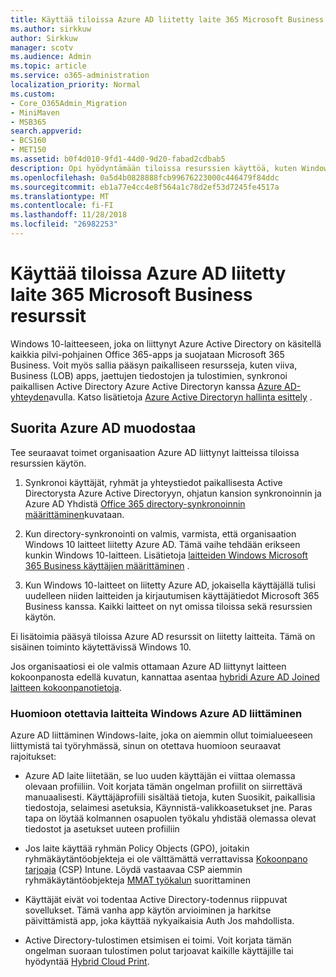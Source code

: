 ```yaml
---
title: Käyttää tiloissa Azure AD liitetty laite 365 Microsoft Business resurssit
ms.author: sirkkuw
author: Sirkkuw
manager: scotv
ms.audience: Admin
ms.topic: article
ms.service: o365-administration
localization_priority: Normal
ms.custom:
- Core_O365Admin_Migration
- MiniMaven
- MSB365
search.appverid:
- BCS160
- MET150
ms.assetid: b0f4d010-9fd1-44d0-9d20-fabad2cdbab5
description: Opi hyödyntämään tiloissa resurssien käyttöä, kuten Windows 10-laite on liitetty liiketoiminnan rivin apps, jaettujen tiedostojen ja tulostimien Azure Active Directory-hakemistopalvelusta.
ms.openlocfilehash: 0a5d4b0828888fcb99676223000c446479f84ddc
ms.sourcegitcommit: eb1a77e4cc4e8f564a1c78d2ef53d7245fe4517a
ms.translationtype: MT
ms.contentlocale: fi-FI
ms.lasthandoff: 11/28/2018
ms.locfileid: "26982253"
---
```

# <a name="access-on-premises-resources-from-an-azure-ad-joined-device-in-microsoft-365-business"></a>Käyttää tiloissa Azure AD liitetty laite 365 Microsoft Business resurssit

Windows 10-laitteeseen, joka on liittynyt Azure Active Directory on käsitellä kaikkia pilvi-pohjainen Office 365-apps ja suojataan Microsoft 365 Business. Voit myös sallia pääsyn paikalliseen resursseja, kuten viiva, Business (LOB) apps, jaettujen tiedostojen ja tulostimien, synkronoi paikallisen Active Directory Azure Active Directoryn kanssa [Azure AD-yhteyden](https://docs.microsoft.com/en-us/azure/active-directory/connect/active-directory-aadconnect)avulla. Katso lisätietoja [Azure Active Directoryn hallinta esittely](https://docs.microsoft.com/en-us/azure/active-directory/device-management-introduction) . 
  
## <a name="run-azure-ad-connect"></a>Suorita Azure AD muodostaa

Tee seuraavat toimet organisaation Azure AD liittynyt laitteissa tiloissa resurssien käytön.
  
1. Synkronoi käyttäjät, ryhmät ja yhteystiedot paikallisesta Active Directorysta Azure Active Directoryyn, ohjatun kansion synkronoinnin ja Azure AD Yhdistä [Office 365 directory-synkronoinnin määrittäminen](https://support.office.com/article/1b3b5318-6977-42ed-b5c7-96fa74b08846)kuvataan.
    
2. Kun directory-synkronointi on valmis, varmista, että organisaation Windows 10 laitteet liitetty Azure AD. Tämä vaihe tehdään erikseen kunkin Windows 10-laitteen. Lisätietoja [laitteiden Windows Microsoft 365 Business käyttäjien määrittäminen](set-up-windows-devices.md) . 
    
3. Kun Windows 10-laitteet on liitetty Azure AD, jokaisella käyttäjällä tulisi uudelleen niiden laitteiden ja kirjautumisen käyttäjätiedot Microsoft 365 Business kanssa. Kaikki laitteet on nyt omissa tiloissa sekä resurssien käytön.
    
Ei lisätoimia pääsyä tiloissa Azure AD resurssit on liitetty laitteita. Tämä on sisäinen toiminto käytettävissä Windows 10. 
  
Jos organisaatiosi ei ole valmis ottamaan Azure AD liittynyt laitteen kokoonpanosta edellä kuvatun, kannattaa asentaa [hybridi Azure AD Joined laitteen kokoonpanotietoja](manage-windows-devices.md).
  
### <a name="considerations-when-joining-your-windows-devices-to-azure-ad"></a>Huomioon otettavia laitteita Windows Azure AD liittäminen

Azure AD liittäminen Windows-laite, joka on aiemmin ollut toimialueeseen liittymistä tai työryhmässä, sinun on otettava huomioon seuraavat rajoitukset:
  
- Azure AD laite liitetään, se luo uuden käyttäjän ei viittaa olemassa olevaan profiiliin. Voit korjata tämän ongelman profiilit on siirrettävä manuaalisesti. Käyttäjäprofiili sisältää tietoja, kuten Suosikit, paikallisia tiedostoja, selaimesi asetuksia, Käynnistä-valikkoasetukset jne. Paras tapa on löytää kolmannen osapuolen työkalu yhdistää olemassa olevat tiedostot ja asetukset uuteen profiiliin
    
- Jos laite käyttää ryhmän Policy Objects (GPO), joitakin ryhmäkäytäntöobjekteja ei ole välttämättä verrattavissa [Kokoonpano tarjoaja](https://docs.microsoft.com/windows/configuration/provisioning-packages/how-it-pros-can-use-configuration-service-providers) (CSP) Intune. Löydä vastaavaa CSP aiemmin ryhmäkäytäntöobjekteja [MMAT työkalun](https://www.microsoft.com/download/details.aspx?id=45520) suorittaminen 
    
- Käyttäjät eivät voi todentaa Active Directory-todennus riippuvat sovellukset. Tämä vanha app käytön arvioiminen ja harkitse päivittämistä app, joka käyttää nykyaikaisia Auth Jos mahdollista.
    
- Active Directory-tulostimen etsimisen ei toimi. Voit korjata tämän ongelman suoraan tulostimen polut tarjoavat kaikille käyttäjille tai hyödyntää [Hybrid Cloud Print](https://docs.microsoft.com/windows-server/administration/hybrid-cloud-print/hybrid-cloud-print-deploy).
    

